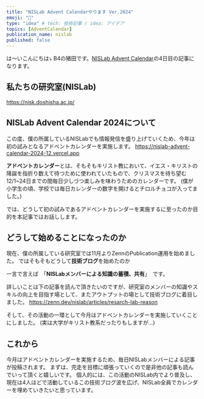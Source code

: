 ```yaml
---
title: "NISLab Advent Calendarやります Ver.2024"
emoji: "🎄"
type: "idea" # tech: 技術記事 / idea: アイデア
topics: [AdventCalendar]
publication_name: nislab
published: false
---
```


は〜いこんにちは⤵︎
B4の猪田です。[NISLab Advent Calendar](https://nislab-advent-calendar-2024-12.vercel.app)の4日目の記事になります。
## 私たちの研究室(NISLab)

https://nisk.doshisha.ac.jp/

## NISLab Advent Calendar 2024について

この度、僕の所属しているNISLabでも情報発信を盛り上げていくため、今年は初の試みとなるアドベントカレンダーを実施します。
https://nislab-advent-calendar-2024-12.vercel.app


**アドベントカレンダー**とは、そもそもキリスト教において、イエス・キリストの降誕を指折り数えて待つために使われていたもので、クリスマスを待ち望む12/1~24日までの間毎日少しづつ楽しみを味わうためのカレンダーです。
(僕が小学生の頃、学校では毎日カレンダーの数字を開けるとチロルチョコが入ってました。)

では、どうして初の試みであるアドベントカレンダーを実施するに至ったのか目的を本記事ではお話しします。


## どうして始めることになったのか

現在、僕の所属している研究室では11月よりZennのPublication運用を始めました。
ではそもそもどうして**技術ブログ**を始めたのか

一言で言えば　「**NISLabメンバーによる知識の蓄積、共有**」　です。

詳しいことは下の記事を読んで頂きたいのですが、研究室のメンバーの知識やスキルの向上を目指す場として、またアウトプットの場として技術ブログに着目しました。
https://zenn.dev/nislab/articles/resarch-lab-reason


そして、その活動の一環として今月はアドベントカレンダーを実施していくことにしました。
(実は大学がキリスト教系だったりもしますが...)


## これから
今月はアドベントカレンダーを実施するため、毎日NISLabメンバーによる記事が投稿されます。
まずは、完走を目標に頑張っていくので是非他の記事も読んでいって頂くと嬉しいです。
個人的には、この活動のNISLab内でより普及し、現在は4人ほどで活動しているこの技術ブログ波を広げ、NISLab全員でカレンダーを埋めていきたいと思っています。
